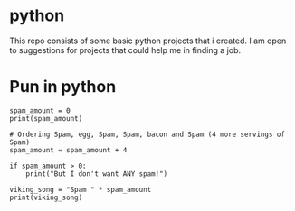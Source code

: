 # python

This repo consists of some basic python projects that i created. I am open to suggestions for projects that could help me in finding a job.


# Pun in python

```
spam_amount = 0
print(spam_amount)

# Ordering Spam, egg, Spam, Spam, bacon and Spam (4 more servings of Spam)
spam_amount = spam_amount + 4

if spam_amount > 0:
    print("But I don't want ANY spam!")

viking_song = "Spam " * spam_amount
print(viking_song)
```
